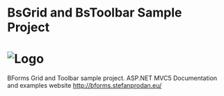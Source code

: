 BsGrid and BsToolbar Sample Project
===================

![Logo](https://github.com/stefanprodan/BForms/raw/master/BForms.Docs/Content/Images/logo-bforms.png)
======

BForms Grid and Toolbar sample project. ASP.NET MVC5
Documentation and examples website http://bforms.stefanprodan.eu/